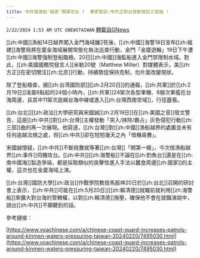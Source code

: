 ```yaml
---
title: 中共借漁船'碰瓷'預謀攻台 ?  專家警訊:中共正對台發動侵犯三部曲 !
---
```

`2/22/2024 1:53 AM UTC GNEWSTAIWAN` [轉載自GNews](https://gnews.org/articles/2330589)



[[zh:中國]]漁船14日越界闖入金門海域釀2死後，[[zh:中國]]海警18日宣布[[zh:福建]]海警局將在廈金海域展開常態化執法巡查行動，金門「金廈遊輪」19日下午遭[[zh:中國]]海警強制登船臨檢。20日[[zh:中國]]海監船進入金門禁限制水域。對此，[[zh:美國國務院發言人]]米勒20號（Matthew Miller）對媒體表示，美[[zh:方正]]在密切關注[[zh:北京]]行動，持續敦促保持克制，勿片面改變現狀。

  

除了登船檢查，据[[zh:台湾國防部]][[zh:2月20日]]的通報，[[zh:共軍]]於[[zh:2月19日]]凌晨6點起的24個小時內，[[zh:共軍]]24架次各型軍機、8艘次軍艦在台海周邊，且其中11架次逾越台海中線或進入[[zh:台灣西南空域]]，行徑囂張。

  

[[zh:台北]][[zh:政治]]大學研究員宋國誠[[zh:2月19日]]在[[zh:美國之音]]發文警告，這是[[zh:中共]]對[[zh:台灣]]主權發動「突入/抹除/霸占」灰色侵犯行動[[zh:三部]]曲的再一次展現。他寫道，[[zh:台灣]]對[[zh:中國]]漁船越界的處置並未有任何逾越法規之處，但[[zh:中共]]卻在短短幾天之內「借機尋釁」。

  

宋國誠懷疑，[[zh:中共]]不斷挑釁就等著[[zh:台灣]]「開第一槍」，今次借漁船越界[[zh:事件]]伺機攻台。[[zh:中共]][[zh:海警船]]不論在[[zh:釣魚台]]還是在[[zh:南中國海]]製造爭端，都是採取類似的突擊性進入手法以蠶食周邊[[zh:國家]]的主權，這次也在金廈海域上演。

  

[[zh:台灣]]國防大學[[zh:政治]]作戰學院教授馬振坤20日於[[zh:台北]]召開的研討會上表示，[[zh:中共]]可能在[[zh:5月20日]][[zh:賴清德]]就職前就利用[[zh:海警船]]來擴大對台海的管轄權，以對[[zh:賴清德]]施壓，確保他不會在就職演說中，說出[[zh:中共]]不願聽到的話。

參考鏈接：

  

[https://www.voachinese.com/a/chinese-coast-guard-increases-patrols-around-kinmen-waters-pressuring-taiwan-20240220/7495030.html](https://www.voachinese.com/a/chinese-coast-guard-increases-patrols-around-kinmen-waters-pressuring-taiwan-20240220/7495030.html)
